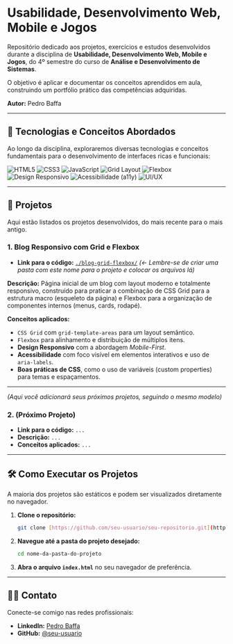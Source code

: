 # Usabilidade, Desenvolvimento Web, Mobile e Jogos

Repositório dedicado aos projetos, exercícios e estudos desenvolvidos durante a disciplina de **Usabilidade, Desenvolvimento Web, Mobile e Jogos**, do 4º semestre do curso de **Análise e Desenvolvimento de Sistemas**.

O objetivo é aplicar e documentar os conceitos aprendidos em aula, construindo um portfólio prático das competências adquiridas.

**Autor:** Pedro Baffa

---

## 🚀 Tecnologias e Conceitos Abordados

Ao longo da disciplina, exploraremos diversas tecnologias e conceitos fundamentais para o desenvolvimento de interfaces ricas e funcionais:

![HTML5](https://img.shields.io/badge/HTML5-E34F26?style=for-the-badge&logo=html5&logoColor=white)
![CSS3](https://img.shields.io/badge/CSS3-1572B6?style=for-the-badge&logo=css3&logoColor=white)
![JavaScript](https://img.shields.io/badge/JavaScript-F7DF1E?style=for-the-badge&logo=javascript&logoColor=black)
![Grid Layout](https://img.shields.io/badge/Grid_Layout-444?style=for-the-badge&logo=css3&logoColor=white)
![Flexbox](https://img.shields.io/badge/Flexbox-444?style=for-the-badge&logo=css3&logoColor=white)
![Design Responsivo](https://img.shields.io/badge/Responsivo-blueviolet?style=for-the-badge)
![Acessibilidade (a11y)](https://img.shields.io/badge/Acessibilidade-orange?style=for-the-badge)
![UI/UX](https://img.shields.io/badge/UI/UX-lightgrey?style=for-the-badge)

---

## 📂 Projetos

Aqui estão listados os projetos desenvolvidos, do mais recente para o mais antigo.

### 1. Blog Responsivo com Grid e Flexbox

- **Link para o código:** [`./blog-grid-flexbox/`](./blog-grid-flexbox/)  _(<- Lembre-se de criar uma pasta com este nome para o projeto e colocar os arquivos lá)_

**Descrição:**
Página inicial de um blog com layout moderno e totalmente responsivo, construído para praticar a combinação de CSS Grid para a estrutura macro (esqueleto da página) e Flexbox para a organização de componentes internos (menus, cards, rodapé).

**Conceitos aplicados:**
- `CSS Grid` com `grid-template-areas` para um layout semântico.
- `Flexbox` para alinhamento e distribuição de múltiplos itens.
- **Design Responsivo** com a abordagem *Mobile-First*.
- **Acessibilidade** com foco visível em elementos interativos e uso de `aria-labels`.
- **Boas práticas de CSS**, como o uso de variáveis (custom properties) para temas e espaçamentos.

---

*(Aqui você adicionará seus próximos projetos, seguindo o mesmo modelo)*

### 2. (Próximo Projeto)
- **Link para o código:** `...`
- **Descrição:** `...`
- **Conceitos aplicados:** `...`


---

## 🛠️ Como Executar os Projetos

A maioria dos projetos são estáticos e podem ser visualizados diretamente no navegador.

1.  **Clone o repositório:**
    ```bash
    git clone [https://github.com/seu-usuario/seu-repositorio.git](https://github.com/seu-usuario/seu-repositorio.git)
    ```
2.  **Navegue até a pasta do projeto desejado:**
    ```bash
    cd nome-da-pasta-do-projeto
    ```
3.  **Abra o arquivo `index.html`** no seu navegador de preferência.

---

## 👨‍💻 Contato

Conecte-se comigo nas redes profissionais:

- **LinkedIn:** [Pedro Baffa](https://www.linkedin.com/in/pedro-baffa/)
- **GitHub:** [@seu-usuario](https://github.com/PedroBaffa)